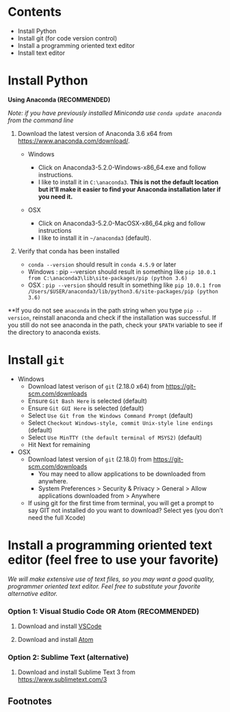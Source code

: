 Contents
========

- Install Python
- Install git (for code version control)
- Install a programming oriented text editor
- Install text editor

# Install Python

**Using Anaconda (RECOMMENDED)**

_Note: if you have previously installed Miniconda use `conda update anaconda` from the command line_

1. Download the latest version of Anaconda 3.6 x64 from <https://www.anaconda.com/download/>.
    * Windows
        * Click on Anaconda3-5.2.0-Windows-x86_64.exe and follow instructions.
        * I like to install it in `C:\anaconda3`. **This is not the default location but it'll make it easier to find your Anaconda installation later if you need it.**

    * OSX
        * Click on Anaconda3-5.2.0-MacOSX-x86_64.pkg and follow instructions
        * I like to install it in `~/anaconda3` (default).

2. Verify that conda has been installed
    * `conda --version` should result in `conda 4.5.9` or later
    * Windows : pip --version should result in something like `pip 10.0.1 from C:\anaconda3\lib\site-packages/pip (python 3.6)`
    * OSX : `pip --version` should result in something like `pip 10.0.1 from /Users/$USER/anaconda3/lib/python3.6/site-packages/pip (python 3.6)`

**If you do not see `anaconda` in the path string when you type `pip --version`, reinstall anaconda and check if the installation was successful. If you still do not see anaconda in the path, check your `$PATH` variable to see if the directory to anaconda exists.

# Install `git`

* Windows
    * Download latest verison of `git` (2.18.0 x64) from <https://git-scm.com/downloads>
    * Ensure `Git Bash Here` is selected (default)
    * Ensure `Git GUI Here` is selected (default)
    * Select `Use Git from the Windows Command Prompt` (default)
    * Select `Checkout Windows-style, commit Unix-style line endings` (default)
    * Select `Use MinTTY (the default terminal of MSYS2)` (default)
    * Hit Next for remaining
* OSX
    * Download latest version of `git` (2.18.0) from <https://git-scm.com/downloads>
        - You may need to allow applications to be downloaded from anywhere.
        * System Preferences > Security & Privacy > General > Allow applications downloaded from > Anywhere
    * If using git for the first time from terminal, you will get a prompt to say GIT not installed do you want to download? Select yes (you don’t need the full Xcode)

# Install a programming oriented text editor (feel free to use your favorite)

*We will make extensive use of text files, so you may want a good quality, programmer oriented text editor. Feel free to substitute your favorite alternative editor.*

### Option 1: Visual Studio Code OR Atom (RECOMMENDED)

1. Download and install [VSCode](https://code.visualstudio.com/)

1. Download and install [Atom](https://atom.io/)

### Option 2: Sublime Text (alternative)

1.  Download and install Sublime Text 3 from <https://www.sublimetext.com/3>


Footnotes
---------

[^1]: An easy way to start the terminal is to press Command-space and
    then start typing Terminal in the spotlight search box. It will most
    likely be the first hit.

[^5]: An easy way to start a command prompt under Windows 7 is through
    the Start Menu|Search for programs and files box. Type cmd and it
    should appear. Under Vista/XP, use the “Run…” option under the start
    menu and type cmd.

